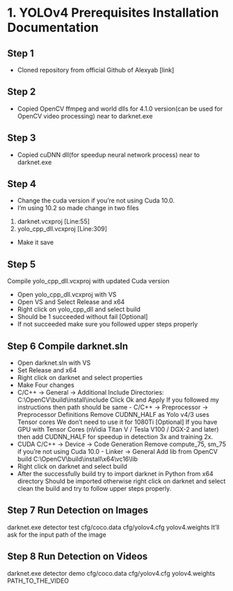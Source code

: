 # 1. YOLOv4 Prerequisites Installation Documentation

## Step 1
-	Cloned repository from official Github of Alexyab [link]
## Step 2
-	Copied OpenCV ffmpeg and world dlls for 4.1.0 version(can be used for OpenCV video processing) near to darknet.exe
## Step 3
-	Copied cuDNN dll(for speedup neural network process) near to darknet.exe  
## Step 4
-	Change the cuda version if you’re not using Cuda 10.0.
-	I’m using 10.2 so made change in two files
1)	darknet.vcxproj [Line:55]
2)	yolo_cpp_dll.vcxproj [Line:309]
-	Make it save
## Step 5
Compile yolo_cpp_dll.vcxproj with updated Cuda version
-	Open yolo_cpp_dll.vcxproj with VS
-	Open VS and Select Release and x64
-	Right click on yolo_cpp_dll and select build
-	Should be 1 succeeded without fail
	[Optional]
-	If not succeeded make sure you followed upper steps properly
 

## Step 6 Compile darknet.sln
-	Open darknet.sln with VS
-	Set Release and x64
-	Right click on darknet and select properties
-	Make Four changes
-	C/C++ -> General -> Additional Include Directories:
C:\OpenCV\build\install\include Click Ok and Apply
If you followed my instructions then path should be same
	      -	C/C++ -> Preprocessor -> Preprocessor Definitions
		Remove CUDNN_HALF as Yolo v4/3 uses Tensor cores
We don’t need to use it for 1080Ti
[Optional]
If you have GPU with Tensor Cores (nVidia Titan V / Tesla V100 / DGX-2 and later) then add CUDNN_HALF for speedup in detection 3x and training 2x.
-	CUDA C/C++ -> Device -> Code Generation 
Remove compute_75, sm_75 if you’re not using Cuda 10.0
                 - 	Linker -> General
		Add lib from OpenCV build
		C:\OpenCV\build\install\x64\vc16\lib
-	Right click on darknet and select build
-	After the successfully build try to import darknet in Python from x64 directory
Should be imported otherwise right click on darknet and select clean the build and try to follow upper steps properly.

## Step 7 Run Detection on Images

darknet.exe detector test cfg/coco.data cfg/yolov4.cfg yolov4.weights
It’ll ask for the input path of the image

## Step 8 Run Detection on Videos

darknet.exe detector demo cfg/coco.data cfg/yolov4.cfg yolov4.weights PATH_TO_THE_VIDEO


